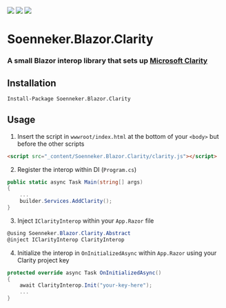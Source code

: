 [![](https://img.shields.io/nuget/v/Soenneker.Blazor.Clarity.svg?style=for-the-badge)](https://www.nuget.org/packages/Soenneker.Blazor.Clarity/)
[![](https://img.shields.io/github/actions/workflow/status/soenneker/soenneker.blazor.clarity/main.yml?style=for-the-badge)](https://github.com/soenneker/soenneker.blazor.clarity/actions/workflows/main.yml)
[![](https://img.shields.io/nuget/dt/Soenneker.Blazor.Clarity.svg?style=for-the-badge)](https://www.nuget.org/packages/Soenneker.Blazor.Clarity/)

# Soenneker.Blazor.Clarity
### A small Blazor interop library that sets up [Microsoft Clarity](https://clarity.microsoft.com/)

## Installation

```
Install-Package Soenneker.Blazor.Clarity
```

## Usage

1. Insert the script in `wwwroot/index.html` at the bottom of your `<body>` but before the other scripts

```html
<script src="_content/Soenneker.Blazor.Clarity/clarity.js"></script>
```

2. Register the interop within DI (`Program.cs`)

```csharp
public static async Task Main(string[] args)
{
    ...
    builder.Services.AddClarity();
}
```

3. Inject `IClarityInterop` within your `App.Razor` file


```csharp
@using Soenneker.Blazor.Clarity.Abstract
@inject IClarityInterop ClarityInterop
```


4. Initialize the interop in `OnInitializedAsync` within `App.Razor` using your Clarity project key

```csharp
protected override async Task OnInitializedAsync()
{
    await ClarityInterop.Init("your-key-here");
    ...
}
```
